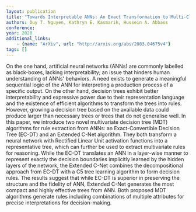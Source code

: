 ```yaml
---
layout: publication
title: "Towards Interpretable ANNs: An Exact Transformation to Multi-Class Multivariate Decision Trees"
authors: Duy T. Nguyen, Kathryn E. Kasmarik, Hussein A. Abbass
conference: 
year: 2020
additional_links: 
    - {name: "ArXiv", url: "http://arxiv.org/abs/2003.04675v4"}
tags: []
---
```

On the one hand, artificial neural networks (ANNs) are commonly labelled as
black-boxes, lacking interpretability; an issue that hinders human
understanding of ANNs' behaviors. A need exists to generate a meaningful
sequential logic of the ANN for interpreting a production process of a specific
output. On the other hand, decision trees exhibit better interpretability and
expressive power due to their representation language and the existence of
efficient algorithms to transform the trees into rules. However, growing a
decision tree based on the available data could produce larger than necessary
trees or trees that do not generalise well. In this paper, we introduce two
novel multivariate decision tree (MDT) algorithms for rule extraction from
ANNs: an Exact-Convertible Decision Tree (EC-DT) and an Extended C-Net
algorithm. They both transform a neural network with Rectified Linear Unit
activation functions into a representative tree, which can further be used to
extract multivariate rules for reasoning. While the EC-DT translates an ANN in
a layer-wise manner to represent exactly the decision boundaries implicitly
learned by the hidden layers of the network, the Extended C-Net combines the
decompositional approach from EC-DT with a C5 tree learning algorithm to form
decision rules. The results suggest that while EC-DT is superior in preserving
the structure and the fidelity of ANN, Extended C-Net generates the most
compact and highly effective trees from ANN. Both proposed MDT algorithms
generate rules including combinations of multiple attributes for precise
interpretations for decision-making.